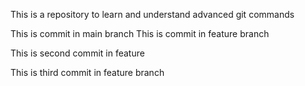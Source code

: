 This is a repository to learn and understand advanced git commands

This is commit in main branch
This is commit in feature branch

This is second commit in feature

This is third commit in feature branch
